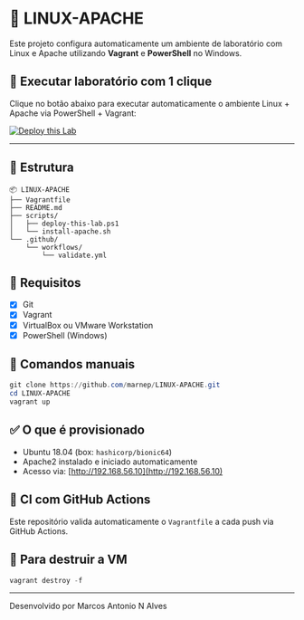 # 🐧 LINUX-APACHE

Este projeto configura automaticamente um ambiente de laboratório com Linux e Apache utilizando **Vagrant** e **PowerShell** no Windows.

## 🚀 Executar laboratório com 1 clique

Clique no botão abaixo para executar automaticamente o ambiente Linux + Apache via PowerShell + Vagrant:

[![Deploy this Lab](https://img.shields.io/badge/💻%20Deploy--this--Lab-blue?style=for-the-badge)](./scripts/deploy-this-lab.ps1)

---

## 📁 Estrutura

```
📦 LINUX-APACHE
├── Vagrantfile
├── README.md
├── scripts/
│   ├── deploy-this-lab.ps1
│   └── install-apache.sh
└── .github/
    └── workflows/
        └── validate.yml
```

## 📌 Requisitos

- [x] Git
- [x] Vagrant
- [x] VirtualBox ou VMware Workstation
- [x] PowerShell (Windows)

## 🧪 Comandos manuais

```powershell
git clone https://github.com/marnep/LINUX-APACHE.git
cd LINUX-APACHE
vagrant up
```
## ✅ O que é provisionado

- Ubuntu 18.04 (box: `hashicorp/bionic64`)
- Apache2 instalado e iniciado automaticamente
- Acesso via: [http://192.168.56.10](http://192.168.56.10)

## 🔄 CI com GitHub Actions

Este repositório valida automaticamente o `Vagrantfile` a cada push via GitHub Actions.

## 🧹 Para destruir a VM

```powershell
vagrant destroy -f
```

---

Desenvolvido por Marcos Antonio N Alves